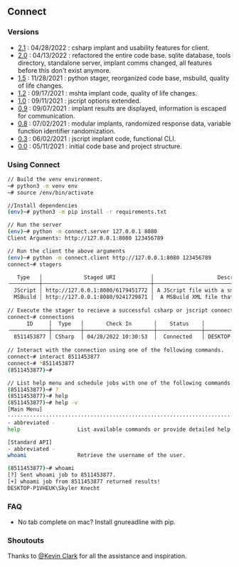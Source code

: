 ## Connect
### Versions
 * [2.1](https://github.com/skylerknecht/connect) : 04/28/2022 : csharp implant and usability features for client.
 * [2.0](https://github.com/skylerknecht/connect/commit/c238382658363c7ca81a3e3348c9d1fca74b8d99) : 04/13/2022 : refactored the entire code base. sqlite database, tools directory, standalone server, implant comms changed, all features before this don't exist anymore.
 * [1.5](https://github.com/skylerknecht/connect/commit/0b1f038365027d56a54257695a06ef9708b1b684) : 11/28/2021 : python stager, reorganized code base, msbuild, quality of life changes.
 * [1.2](https://github.com/skylerknecht/connect/tree/087006611c8d65f3f3d5fd86bc5ff577a51d1950) : 09/17/2021 : mshta implant code, quality of life changes.
 * [1.0](https://github.com/skylerknecht/connect/tree/33d65a90655c01c92aedd496b9a468512ce83cc9) : 09/11/2021 : jscript options extended.
 * [0.9](https://github.com/skylerknecht/connect/tree/26ab2eb370fc32bf0b443927d7e45e8ffaff2532) : 09/07/2021 : implant results are displayed, information is escaped for communication.
 * [0.8](https://github.com/skylerknecht/connect/tree/17f8861bdefb7426168e036735646f6ca055047d) : 07/02/2021 : modular implants, randomized response data, variable function identifier randomization.
 * [0.3](https://github.com/skylerknecht/connect/tree/c11d1c9934e02e8cd4b5c4a0c5d01136090383e8) : 06/02/2021 : jscript implant code, functional CLI.
 * [0.0](https://github.com/skylerknecht/connect/tree/5816f06aaa96a2a082c9b4afe2454a5ce6b726dd) : 05/11/2021 : initial code base and project structure.

### Using Connect
```sh
// Build the venv environment.
~# python3 -m venv env 
~# source /env/bin/activate

//Install dependencies
(env)~# python3 -m pip install -r requirements.txt

// Run the server
(env)~# python -m connect.server 127.0.0.1 8080
Client Arguments: http://127.0.0.1:8080 123456789

// Run the client the above arguments
(env)~# python -m connect.client http://127.0.0.1:8080 123456789
connect~# stagers

   Type   │             Staged URI           │                    Description                      
╶─────────┼──────────────────────────────────┼────────────────────────────────────────────────────╴
  JScript │ http://127.0.0.1:8080/6179451772 │ A JScript file with a small standard API included.  
  MSBuild │ http://127.0.0.1:8080/9241729871 │  A MSBuild XML file that launches a CSharp agent.
  
// Execute the stager to recieve a successful csharp or jscript connection.
connect~# connections
      ID     │  Type   │       Check In       │    Status    │           Username            │    Hostname     │         Operating System           
╶────────────┼─────────┼──────────────────────┼──────────────┼───────────────────────────────┼─────────────────┼───────────────────────────────────╴
  8511453877 │ CSharp  │ 04/28/2022 10:30:53  │  Connected   │ DESKTOP-P1VHEUK\Skyler Knecht │ DESKTOP-P1VHEUK │ Microsoft Windows NT 10.0.19044.0  
 
// Interact with the connection using one of the following commands.
connect~# interact 8511453877
connect~# *8511453877
(8511453877)~# 

// List help menu and schedule jobs with one of the following commands.
(8511453877)~# ?
(8511453877)~# help
(8511453877)~# help -v
[Main Menu]
······································································································
- abbreviated -                                                    
help                  List available commands or provide detailed help for a specific command                                                                

[Standard API]
- abbreviated -                                          
whoami                Retrieve the username of the user.   

(8511453877)~# whoami
[?] Sent whoami job to 8511453877.
[+] whoami job from 8511453877 returned results!
DESKTOP-P1VHEUK\Skyler Knecht
```

### FAQ
* No tab complete on mac? Install gnureadline with pip.

### Shoutouts
Thanks to [@Kevin Clark](https://twitter.com/GuhnooPlusLinux) for all the assistance and inspiration.

